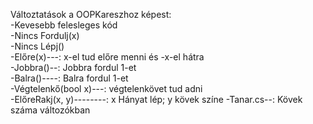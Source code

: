Változtatások a OOPKareszhoz képest:  
-Kevesebb felesleges kód  
-Nincs Fordulj(x)  
-Nincs Lépj()  
-Előre(x)---: x-el tud előre menni és -x-el hátra  
-Jobbra()--: Jobbra fordul 1-et  
-Balra()----: Balra fordul 1-et  
-Végtelenkő(bool x)---: végtelenkövet tud adni  
-ElőreRakj(x, y)--------: x Hányat lép; y kövek színe
-Tanar.cs--: Kövek száma változókban  
